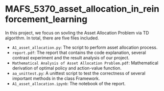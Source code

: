 # MAFS_5370_asset_allocation_in_reinforcement_learning

In this project, we focus on sovling the Asset Allocation Problem via TD algorithm. In total, there are five files included.

* `A1_asset_allocation.py`: The script to perform asset allocation process.
* `report.pdf`: The report that contains the code explanation, several contrast experiment and the result analysis of our project.
* `Mathematical Analysis of Asset Allocation Problem.pdf`: Mathematical derivation of optimal policy and action-value function.
* `aa_unittest.py`: A unittest script to test the correctness of several important methods in the class Framework.
* `A1_asset_allocation.ipynb`: The notebook of the report.
